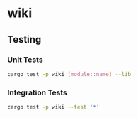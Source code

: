 # wiki

## Testing

### Unit Tests

```sh
cargo test -p wiki [module::name] --lib
```

### Integration Tests

```sh
cargo test -p wiki --test '*'
```